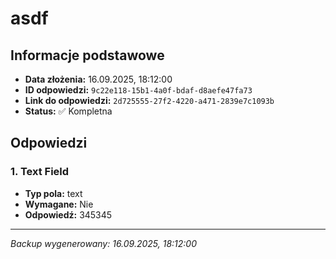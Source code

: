 # asdf

## Informacje podstawowe

- **Data złożenia:** 16.09.2025, 18:12:00
- **ID odpowiedzi:** `9c22e118-15b1-4a0f-bdaf-d8aefe47fa73`
- **Link do odpowiedzi:** `2d725555-27f2-4220-a471-2839e7c1093b`
- **Status:** ✅ Kompletna

## Odpowiedzi

### 1. Text Field

- **Typ pola:** text
- **Wymagane:** Nie
- **Odpowiedź:** 345345

---

_Backup wygenerowany: 16.09.2025, 18:12:00_